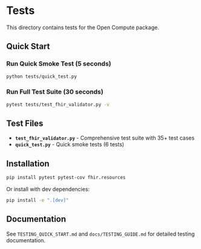 # Tests

This directory contains tests for the Open Compute package.

## Quick Start

### Run Quick Smoke Test (5 seconds)

```bash
python tests/quick_test.py
```

### Run Full Test Suite (30 seconds)

```bash
pytest tests/test_fhir_validator.py -v
```

## Test Files

- **`test_fhir_validator.py`** - Comprehensive test suite with 35+ test cases
- **`quick_test.py`** - Quick smoke tests (6 tests)

## Installation

```bash
pip install pytest pytest-cov fhir.resources
```

Or install with dev dependencies:

```bash
pip install -e ".[dev]"
```

## Documentation

See `TESTING_QUICK_START.md` and `docs/TESTING_GUIDE.md` for detailed testing documentation.
